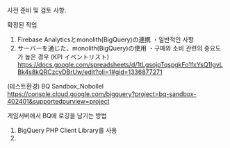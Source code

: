 사전 준비 및 검토 사항.

확정된 작업
1. Firebase Analyticsとmonolith(BigQuery)の連携
・일반적인 사항
3. サーバーを通じた、monolith(BigQuery)の使用
・구매와 소비 관련의 중요도가 높은 경우
(KPI イベントリスト)
https://docs.google.com/spreadsheets/d/1tLgsojpTqspgkFo1fxYsQ1IgvLBk4s8kQRCzcyDBrUw/edit?pli=1#gid=1336877271

(테스트환경)
BQ Sandbox_Nobollel
https://console.cloud.google.com/bigquery?project=bq-sandbox-402401&supportedpurview=project


게임서버에서 BQ에 로깅을 남기는 방법
1. BigQuery PHP Client Library를 사용
2. 
